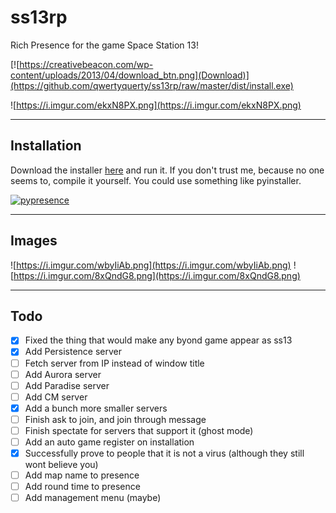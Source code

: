 # ss13rp
Rich Presence for the game Space Station 13!

[![https://creativebeacon.com/wp-content/uploads/2013/04/download_btn.png](Download)](https://github.com/qwertyquerty/ss13rp/raw/master/dist/install.exe)

![https://i.imgur.com/ekxN8PX.png](https://i.imgur.com/ekxN8PX.png)

---

## Installation

Download the installer [here](https://github.com/qwertyquerty/ss13rp/raw/master/dist/install.exe) and run it. If you don't trust me, because no one seems to, compile it yourself. You could use something like pyinstaller.

[![pypresence](https://img.shields.io/badge/using-pypresence-00bb88.svg?style=for-the-badge&logo=discord&logoWidth=20)](https://github.com/qwertyquerty/pypresence)

---

## Images

![https://i.imgur.com/wbyIiAb.png](https://i.imgur.com/wbyIiAb.png) ![https://i.imgur.com/8xQndG8.png](https://i.imgur.com/8xQndG8.png)

---

## Todo

- [x] Fixed the thing that would make any byond game appear as ss13
- [x] Add Persistence server
- [ ] Fetch server from IP instead of window title
- [ ] Add Aurora server
- [ ] Add Paradise server
- [ ] Add CM server
- [x] Add a bunch more smaller servers
- [ ] Finish ask to join, and join through message
- [ ] Finish spectate for servers that support it (ghost mode)
- [ ] Add an auto game register on installation
- [x] Successfully prove to people that it is not a virus (although they still wont believe you)
- [ ] Add map name to presence
- [ ] Add round time to presence
- [ ] Add management menu (maybe)
